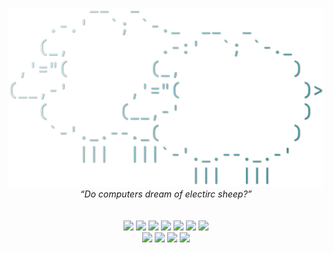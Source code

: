 <p align="center">
	<br>
	<br>
	<a href="https://kerillian.cc">
		<img width="550" src="./media/Sheep.png"></br>
	</a>
	<i><q>Do computers dream of electirc sheep?</q></i>
	<br>
	<br>
	<br>
	<a href="https://dotnet.microsoft.com/en-us/"><img src="https://img.shields.io/badge/C%23-060660?style=for-the-badge&logo=c-sharp&logoColor=FBE7A4"></a>
	<a href="https://crystal-lang.org/"><img src="https://img.shields.io/badge/Crystal-060660?style=for-the-badge&logo=crystal&logoColor=FBE7A4"></a>
	<a href="https://www.python.org/"><img src="https://img.shields.io/badge/Python-060660?style=for-the-badge&logo=python&logoColor=FBE7A4"></a>
	<a href="https://www.lua.org/"><img src="https://img.shields.io/badge/Lua-060660?style=for-the-badge&logo=lua&logoColor=FBE7A4"></a>
	<a href="https://openjdk.org/"><img src="https://img.shields.io/badge/Java-060660?style=for-the-badge&logo=openjdk&logoColor=FBE7A4"></a>
	<a href="https://developer.mozilla.org/en-US/docs/Web/JavaScript"><img src="https://img.shields.io/badge/JavaScript-060660?style=for-the-badge&logo=javascript&logoColor=FBE7A4"></a>
	<a href="https://www.rust-lang.org/"><img src="https://img.shields.io/badge/Rust-060660?style=for-the-badge&logo=rust&logoColor=FBE7A4"></a>
	<br>
	<a href="https://dotnet.microsoft.com/en-us/apps/aspnet"><img src="https://img.shields.io/badge/ASP.NET-060660?style=for-the-badge&logo=.net&logoColor=FBE7A4"></a>
	<a href="https://dotnet.microsoft.com/en-us/apps/aspnet/web-apps/blazor"><img src="https://img.shields.io/badge/Blazor-060660?style=for-the-badge&logo=blazor&logoColor=FBE7A4"></a>
	<a href="https://www.sqlite.org/index.html"><img src="https://img.shields.io/badge/SQLite-060660?style=for-the-badge&logo=sqlite&logoColor=FBE7A4"></a>
	<a href="https://www.postgresql.org/"><img src="https://img.shields.io/badge/PostgreSQL-060660?style=for-the-badge&logo=mysql&logoColor=FBE7A4">
	<br>
</p>
